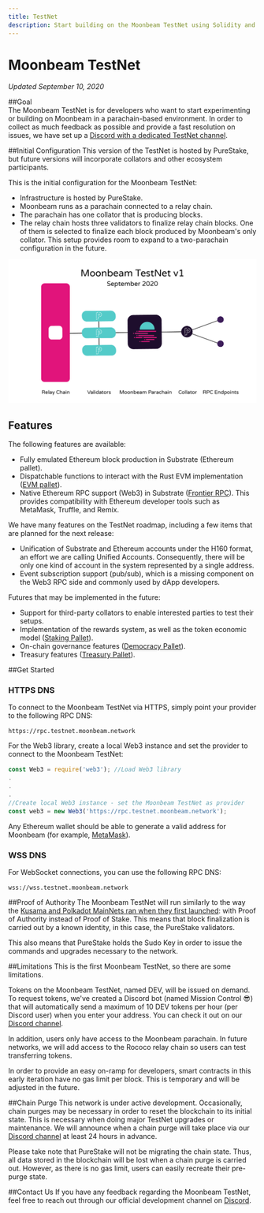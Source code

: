 ```yaml
---
title: TestNet
description: Start building on the Moonbeam TestNet using Solidity and your favorite Ethereum tools.
---
```

# Moonbeam TestNet  
*Updated September 10, 2020*

##Goal  
The Moonbeam TestNet is for developers who want to start experimenting or building on Moonbeam in a parachain-based environment. In order to collect as much feedback as possible and provide a fast resolution on issues, we have set up a [Discord with a dedicated TestNet channel](https://discord.gg/nWbtA9x).

##Initial Configuration
This version of the TestNet is hosted by PureStake, but future versions will incorporate collators and other ecosystem participants.  

This is the initial configuration for the Moonbeam TestNet:  

-  Infrastructure is hosted by PureStake.
-  Moonbeam runs as a parachain connected to a relay chain.
-  The parachain has one collator that is producing blocks.
-  The relay chain hosts three validators to finalize relay chain blocks. One of them is selected to finalize each block produced by Moonbeam's only collator. This setup provides room to expand to a two-parachain configuration in the future.

![TestNet Diagram](/images/networks/Moonbeam-TestNet-1.png)

## Features  

The following features are available:  

- Fully emulated Ethereum block production in Substrate (Ethereum pallet).
- Dispatchable functions to interact with the Rust EVM implementation ([EVM pallet](https://github.com/paritytech/substrate/tree/master/frame/evm)).
- Native Ethereum RPC support (Web3) in Substrate ([Frontier RPC](https://github.com/paritytech/frontier)). This provides compatibility with Ethereum developer tools such as MetaMask, Truffle, and Remix.

We have many features on the TestNet roadmap, including a few items that are planned for the next release:

- Unification of Substrate and Ethereum accounts under the H160 format, an effort we are calling Unified Accounts. Consequently, there will be only one kind of account in the system represented by a single address.
- Event subscription support (pub/sub), which is a missing component on the Web3 RPC side and commonly used by dApp developers.

Futures that may be implemented in the future:

- Support for third-party collators to enable interested parties to test their setups.
- Implementation of the rewards system, as well as the token economic model ([Staking Pallet](https://wiki.polkadot.network/docs/en/learn-staking)).
- On-chain governance features ([Democracy Pallet](https://github.com/paritytech/substrate/tree/HEAD/frame/democracy)).
- Treasury features ([Treasury Pallet](https://github.com/paritytech/substrate/tree/master/frame/treasury)).

##Get Started

### HTTPS DNS

To connect to the Moonbeam TestNet via HTTPS, simply point your provider to the following RPC DNS:

```
https://rpc.testnet.moonbeam.network
```

For the Web3 library, create a local Web3 instance and set the provider to connect to the Moonbeam TestNet:

```js
const Web3 = require('web3'); //Load Web3 library
.
.
.
//Create local Web3 instance - set the Moonbeam TestNet as provider
const web3 = new Web3('https://rpc.testnet.moonbeam.network'); 
```
Any Ethereum wallet should be able to generate a valid address for Moonbeam (for example, [MetaMask](https://metamask.io/)).

### WSS DNS

For WebSocket connections, you can use the following RPC DNS:

```
wss://wss.testnet.moonbeam.network
```

##Proof of Authority
The Moonbeam TestNet will run similarly to the way the [Kusama and Polkadot MainNets ran when they first launched](https://wiki.polkadot.network/docs/en/learn-launch#the-poa-launch): with Proof of Authority instead of Proof of Stake. This means that block finalization is carried out by a known identity, in this case, the PureStake validators.

This also means that PureStake holds the Sudo Key in order to issue the commands and upgrades necessary to the network.

##Limitations
This is the first Moonbeam TestNet, so there are some limitations.

Tokens on the Moonbeam TestNet, named DEV, will be issued on demand. To request tokens, we've created a Discord bot (named Mission Control :sunglasses:) that will automatically send a maximum of 10 DEV tokens per hour (per Discord user) when you enter your address. You can check it out on our [Discord channel](https://discord.gg/nWbtA9x).

In addition, users only have access to the Moonbeam parachain. In future networks, we will add access to the Rococo relay chain so users can test transferring tokens.

In order to provide an easy on-ramp for developers, smart contracts in this early iteration have no gas limit per block. This is temporary and will be adjusted in the future.

##Chain Purge
This network is under active development. Occasionally, chain purges may be necessary in order to reset the blockchain to its initial state. This is necessary when doing major TestNet upgrades or maintenance. We will announce when a chain purge will take place via our [Discord channel](https://discord.gg/3rgpMmX) at least 24 hours in advance.

Please take note that PureStake will not be migrating the chain state. Thus, all data stored in the blockchain will be lost when a chain purge is carried out. However, as there is no gas limit, users can easily recreate their pre-purge state.

##Contact Us
If you have any feedback regarding the Moonbeam TestNet, feel free to reach out through our official development channel on [Discord](https://discord.gg/3rgpMmX).
